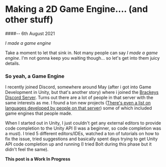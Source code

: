 # Making a 2D Game Engine.... (and other stuff)

####-- 6th August 2021

*I made a game engine*

Take a moment to let that sink in. Not many people can say *I made a game engine*. I'm not gonna keep you waiting though... so let's get into them juicy details.

### So yeah, a Game Engine

I recently joined Discord, somewhere around May (after i got into Game Development in Unity, but that's another story) where i joined the [Brackeys Discord Server](). Turns out there are a lot of people in that server with the same interests as me. I found a ton new projects ([There's even a list on languages developed by people on that server]()) some of which included game engines that people made.

When I started out in Unity, I just couldn't get any external editors to provide code completion to the Unity API (I was a beginner, so code completion was a must). I tried 5 different editors/IDEs, watched a ton of tutorials on how to fix the issue, tried suggestions and basically spent days trying to get Unity API code completion up and running (I tried Bolt during this phase but it didn't feel the same).

**This post is a Work In Progress**
